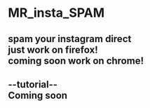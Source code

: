# MR_insta_SPAM
  spam your instagram direct<br>
  just work on firefox!<br>
  coming soon work on chrome!
  ---------------------------
  --tutorial--<br>
  Coming soon
  ---------------------------
